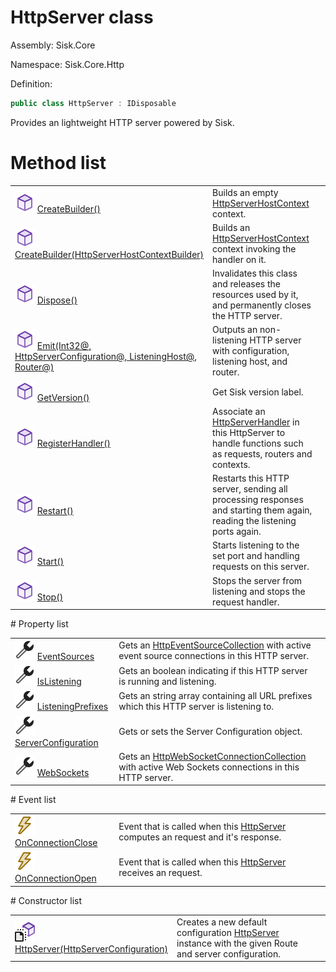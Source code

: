 <!--

Copyrights 2023 Sisk Framework - CypherPotato
Published under MIT license

!!! DO NOT EDIT THIS FILE !!!
This file was generated by a tool in the Sisk package. To edit the information in this documentation,
edit the XML documentation present in the Sisk source code.

-->

# HttpServer class
Assembly: Sisk.Core

Namespace: Sisk.Core.Http

Definition:

```cs
public class HttpServer : IDisposable
```

Provides an lightweight HTTP server powered by Sisk.

# Method list
<table>
    <tbody>
<tr>
    <td width="33%">
        <img class="icon" src="/assets/img/icons/method.svg">
        <a href="/read?q=/contents/spec/Sisk.Core.Http.HttpServer.CreateBuilder().md">
            CreateBuilder()
        </a>
    </td>
    <td>
        Builds an empty <a href="/read?q=/contents/spec/Sisk.Core.Http.HttpServerHostContext.md">HttpServerHostContext</a> context.
    <td>
</tr>
<tr>
    <td width="33%">
        <img class="icon" src="/assets/img/icons/method.svg">
        <a href="/read?q=/contents/spec/Sisk.Core.Http.HttpServer.CreateBuilder(HttpServerHostContextBuilder).md">
            CreateBuilder(HttpServerHostContextBuilder)
        </a>
    </td>
    <td>
        Builds an <a href="/read?q=/contents/spec/Sisk.Core.Http.HttpServerHostContext.md">HttpServerHostContext</a> context invoking the handler on it.
    <td>
</tr>
<tr>
    <td width="33%">
        <img class="icon" src="/assets/img/icons/method.svg">
        <a href="/read?q=/contents/spec/Sisk.Core.Http.HttpServer.Dispose().md">
            Dispose()
        </a>
    </td>
    <td>
        Invalidates this class and releases the resources used by it, and permanently closes the HTTP server.
    <td>
</tr>
<tr>
    <td width="33%">
        <img class="icon" src="/assets/img/icons/method.svg">
        <a href="/read?q=/contents/spec/Sisk.Core.Http.HttpServer.Emit(Int32@-HttpServerConfiguration@-ListeningHost@-Router@).md">
            Emit(Int32@, HttpServerConfiguration@, ListeningHost@, Router@)
        </a>
    </td>
    <td>
        Outputs an non-listening HTTP server with configuration, listening host, and router.
    <td>
</tr>
<tr>
    <td width="33%">
        <img class="icon" src="/assets/img/icons/method.svg">
        <a href="/read?q=/contents/spec/Sisk.Core.Http.HttpServer.GetVersion().md">
            GetVersion()
        </a>
    </td>
    <td>
        Get Sisk version label.
    <td>
</tr>
<tr>
    <td width="33%">
        <img class="icon" src="/assets/img/icons/method.svg">
        <a href="/read?q=/contents/spec/Sisk.Core.Http.HttpServer.RegisterHandler().md">
            RegisterHandler()
        </a>
    </td>
    <td>
        Associate an <a href="/read?q=/contents/spec/Sisk.Core.Http.Handlers.HttpServerHandler.md">HttpServerHandler</a> in this HttpServer to handle functions such as requests, routers and contexts.
    <td>
</tr>
<tr>
    <td width="33%">
        <img class="icon" src="/assets/img/icons/method.svg">
        <a href="/read?q=/contents/spec/Sisk.Core.Http.HttpServer.Restart().md">
            Restart()
        </a>
    </td>
    <td>
        Restarts this HTTP server, sending all processing responses and starting them again, reading the listening ports again.
    <td>
</tr>
<tr>
    <td width="33%">
        <img class="icon" src="/assets/img/icons/method.svg">
        <a href="/read?q=/contents/spec/Sisk.Core.Http.HttpServer.Start().md">
            Start()
        </a>
    </td>
    <td>
        Starts listening to the set port and handling requests on this server.
    <td>
</tr>
<tr>
    <td width="33%">
        <img class="icon" src="/assets/img/icons/method.svg">
        <a href="/read?q=/contents/spec/Sisk.Core.Http.HttpServer.Stop().md">
            Stop()
        </a>
    </td>
    <td>
        Stops the server from listening and stops the request handler.
    <td>
</tr>
    </tbody>
</table>
# Property list
<table>
    <tbody>
<tr>
    <td width="33%">
        <img class="icon" src="/assets/img/icons/property.svg">
        <a href="/read?q=/contents/spec/Sisk.Core.Http.HttpServer.EventSources.md">
            EventSources
        </a>
    </td>
    <td>
        Gets an <a href="/read?q=/contents/spec/Sisk.Core.Http.Streams.HttpEventSourceCollection.md">HttpEventSourceCollection</a> with active event source connections in this HTTP server.
    <td>
</tr>
<tr>
    <td width="33%">
        <img class="icon" src="/assets/img/icons/property.svg">
        <a href="/read?q=/contents/spec/Sisk.Core.Http.HttpServer.IsListening.md">
            IsListening
        </a>
    </td>
    <td>
        Gets an boolean indicating if this HTTP server is running and listening.
    <td>
</tr>
<tr>
    <td width="33%">
        <img class="icon" src="/assets/img/icons/property.svg">
        <a href="/read?q=/contents/spec/Sisk.Core.Http.HttpServer.ListeningPrefixes.md">
            ListeningPrefixes
        </a>
    </td>
    <td>
        Gets an string array containing all URL prefixes which this HTTP server is listening to.
    <td>
</tr>
<tr>
    <td width="33%">
        <img class="icon" src="/assets/img/icons/property.svg">
        <a href="/read?q=/contents/spec/Sisk.Core.Http.HttpServer.ServerConfiguration.md">
            ServerConfiguration
        </a>
    </td>
    <td>
        Gets or sets the Server Configuration object.
    <td>
</tr>
<tr>
    <td width="33%">
        <img class="icon" src="/assets/img/icons/property.svg">
        <a href="/read?q=/contents/spec/Sisk.Core.Http.HttpServer.WebSockets.md">
            WebSockets
        </a>
    </td>
    <td>
        Gets an <a href="/read?q=/contents/spec/Sisk.Core.Http.Streams.HttpWebSocketConnectionCollection.md">HttpWebSocketConnectionCollection</a> with active Web Sockets connections in this HTTP server.
    <td>
</tr>
    </tbody>
</table>
# Event list
<table>
    <tbody>
<tr>
    <td width="33%">
        <img class="icon" src="/assets/img/icons/event.svg">
        <a href="/read?q=/contents/spec/Sisk.Core.Http.HttpServer.OnConnectionClose.md">
            OnConnectionClose
        </a>
    </td>
    <td>
        Event that is called when this <a href="/read?q=/contents/spec/Sisk.Core.Http.HttpServer.md">HttpServer</a> computes an request and it's response.
    <td>
</tr>
<tr>
    <td width="33%">
        <img class="icon" src="/assets/img/icons/event.svg">
        <a href="/read?q=/contents/spec/Sisk.Core.Http.HttpServer.OnConnectionOpen.md">
            OnConnectionOpen
        </a>
    </td>
    <td>
        Event that is called when this <a href="/read?q=/contents/spec/Sisk.Core.Http.HttpServer.md">HttpServer</a> receives an request.
    <td>
</tr>
    </tbody>
</table>
# Constructor list
<table>
    <tbody>
<tr>
    <td width="33%">
        <img class="icon" src="/assets/img/icons/constructor.svg">
        <a href="/read?q=/contents/spec/Sisk.Core.Http.HttpServer.HttpServer(HttpServerConfiguration).md">
            HttpServer(HttpServerConfiguration)
        </a>
    </td>
    <td>
        Creates a new default configuration <a href="/read?q=/contents/spec/Sisk.Core.Http.HttpServer.md">HttpServer</a> instance with the given Route and server configuration.
    <td>
</tr>
    </tbody>
</table>

